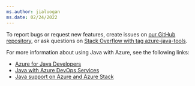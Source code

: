 ```yaml
---
ms.author: jialuogan
ms.date: 02/24/2022
---
```


To report bugs or request new features, create issues on [our GitHub repository](https://github.com/Microsoft/azure-tools-for-java/issues), or ask questions on [Stack Overflow with tag azure-java-tools](https://stackoverflow.com/questions/tagged/azure-java-tools).

For more information about using Java with Azure, see the following links:

* [Azure for Java Developers](../../index.yml)
* [Java with Azure DevOps Services](/azure/devops-project/azure-devops-project-java)
* [Java support on Azure and Azure Stack](../../fundamentals/java-support-on-azure.md)
